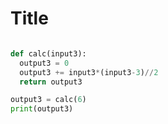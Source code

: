 # Title


```.py

def calc(input3):
  output3 = 0
  output3 += input3*(input3-3)//2
  return output3

output3 = calc(6)
print(output3)

```
